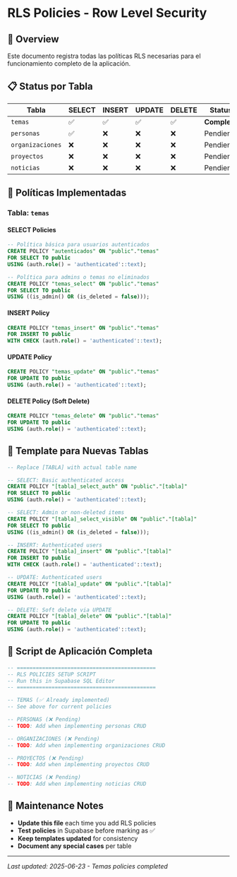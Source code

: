 # RLS Policies - Row Level Security

## 🎯 Overview
Este documento registra todas las políticas RLS necesarias para el funcionamiento completo de la aplicación.

## 📋 Status por Tabla

| Tabla | SELECT | INSERT | UPDATE | DELETE | Status |
|-------|--------|--------|--------|--------|---------|
| `temas` | ✅ | ✅ | ✅ | ✅ | **Completo** |
| `personas` | ✅ | ❌ | ❌ | ❌ | Pendiente |
| `organizaciones` | ❌ | ❌ | ❌ | ❌ | Pendiente |
| `proyectos` | ❌ | ❌ | ❌ | ❌ | Pendiente |
| `noticias` | ❌ | ❌ | ❌ | ❌ | Pendiente |

## 🔧 Políticas Implementadas

### Tabla: `temas`

#### SELECT Policies
```sql
-- Política básica para usuarios autenticados
CREATE POLICY "autenticados" ON "public"."temas"
FOR SELECT TO public
USING (auth.role() = 'authenticated'::text);

-- Política para admins o temas no eliminados
CREATE POLICY "temas_select" ON "public"."temas"  
FOR SELECT TO public
USING ((is_admin() OR (is_deleted = false)));
```

#### INSERT Policy
```sql
CREATE POLICY "temas_insert" ON "public"."temas"
FOR INSERT TO public
WITH CHECK (auth.role() = 'authenticated'::text);
```

#### UPDATE Policy
```sql
CREATE POLICY "temas_update" ON "public"."temas"
FOR UPDATE TO public
USING (auth.role() = 'authenticated'::text);
```

#### DELETE Policy (Soft Delete)
```sql
CREATE POLICY "temas_delete" ON "public"."temas"
FOR UPDATE TO public
USING (auth.role() = 'authenticated'::text);
```

## 📝 Template para Nuevas Tablas

```sql
-- Replace [TABLA] with actual table name

-- SELECT: Basic authenticated access
CREATE POLICY "[tabla]_select_auth" ON "public"."[tabla]"
FOR SELECT TO public
USING (auth.role() = 'authenticated'::text);

-- SELECT: Admin or non-deleted items
CREATE POLICY "[tabla]_select_visible" ON "public"."[tabla]"
FOR SELECT TO public  
USING ((is_admin() OR (is_deleted = false)));

-- INSERT: Authenticated users
CREATE POLICY "[tabla]_insert" ON "public"."[tabla]"
FOR INSERT TO public
WITH CHECK (auth.role() = 'authenticated'::text);

-- UPDATE: Authenticated users
CREATE POLICY "[tabla]_update" ON "public"."[tabla]"
FOR UPDATE TO public
USING (auth.role() = 'authenticated'::text);

-- DELETE: Soft delete via UPDATE
CREATE POLICY "[tabla]_delete" ON "public"."[tabla]"
FOR UPDATE TO public
USING (auth.role() = 'authenticated'::text);
```

## 🚀 Script de Aplicación Completa

```sql
-- ============================================
-- RLS POLICIES SETUP SCRIPT
-- Run this in Supabase SQL Editor
-- ============================================

-- TEMAS (✅ Already implemented)
-- See above for current policies

-- PERSONAS (❌ Pending)
-- TODO: Add when implementing personas CRUD

-- ORGANIZACIONES (❌ Pending)  
-- TODO: Add when implementing organizaciones CRUD

-- PROYECTOS (❌ Pending)
-- TODO: Add when implementing proyectos CRUD

-- NOTICIAS (❌ Pending)
-- TODO: Add when implementing noticias CRUD
```

## 🔄 Maintenance Notes

- **Update this file** each time you add RLS policies
- **Test policies** in Supabase before marking as ✅
- **Keep templates updated** for consistency
- **Document any special cases** per table

---

*Last updated: 2025-06-23 - Temas policies completed*